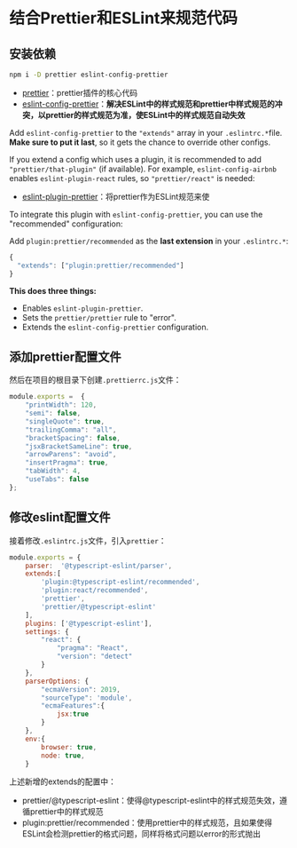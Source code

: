 # 结合Prettier和ESLint来规范代码

## 安装依赖

```bash
npm i -D prettier eslint-config-prettier
```

- [prettier](https://www.npmjs.com/package/prettier)：prettier插件的核心代码
- [eslint-config-prettier](https://www.npmjs.com/package/eslint-config-prettier)：**解决ESLint中的样式规范和prettier中样式规范的冲突，以prettier的样式规范为准，使ESLint中的样式规范自动失效**

Add `eslint-config-prettier` to the `"extends"` array in your `.eslintrc.*`file. **Make sure to put it last**, so it gets the chance to override other configs.

If you extend a config which uses a plugin, it is recommended to add `"prettier/that-plugin"` (if available). For example, `eslint-config-airbnb` enables `eslint-plugin-react` rules, so `"prettier/react"` is needed:

- [eslint-plugin-prettier](https://www.npmjs.com/package/eslint-plugin-prettier)：将prettier作为ESLint规范来使

To integrate this plugin with `eslint-config-prettier`, you can use the "recommended" configuration:

Add `plugin:prettier/recommended` as the **last extension** in your `.eslintrc.*`:

```js
{
  "extends": ["plugin:prettier/recommended"]
}
```

**This does three things:**

- Enables `eslint-plugin-prettier`.
- Sets the `prettier/prettier` rule to "error".
- Extends the `eslint-config-prettier` configuration.

## 添加prettier配置文件
然后在项目的根目录下创建`.prettierrc.js`文件：

```js
module.exports =  {
    "printWidth": 120,
    "semi": false,
    "singleQuote": true,
    "trailingComma": "all",
    "bracketSpacing": false,
    "jsxBracketSameLine": true,
    "arrowParens": "avoid",
    "insertPragma": true,
    "tabWidth": 4,
    "useTabs": false
};
```

## 修改eslint配置文件
接着修改`.eslintrc.js`文件，引入`prettier`：

```js
module.exports = {
    parser:  '@typescript-eslint/parser',
    extends:[
        'plugin:@typescript-eslint/recommended',
        'plugin:react/recommended',
        'prettier',
        'prettier/@typescript-eslint'
    ],
    plugins: ['@typescript-eslint'],
    settings: {
        "react": {
            "pragma": "React",
            "version": "detect"
        }
    },
    parserOptions: {
        "ecmaVersion": 2019,
        "sourceType": 'module',
        "ecmaFeatures":{
            jsx:true
        }
    },
    env:{
        browser: true,
        node: true,
    }
```

上述新增的extends的配置中：
- prettier/@typescript-eslint：使得@typescript-eslint中的样式规范失效，遵循prettier中的样式规范
- plugin:prettier/recommended：使用prettier中的样式规范，且如果使得ESLint会检测prettier的格式问题，同样将格式问题以error的形式抛出
